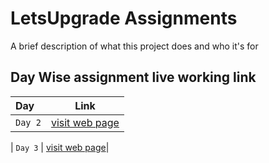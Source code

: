 
# LetsUpgrade Assignments

A brief description of what this project does and who it's for


## Day Wise assignment live working link




| Day      | Link               |
| :-------- |------------------------- |
| `Day 2` | [visit web page](https://sanskritiagrawal1.github.io/LetsUpgrade/INDEX1.html)

| `Day 3` | [visit web page](https://sanskritiagrawal1.github.io/LetsUpgrade/INDEX1.html)|


